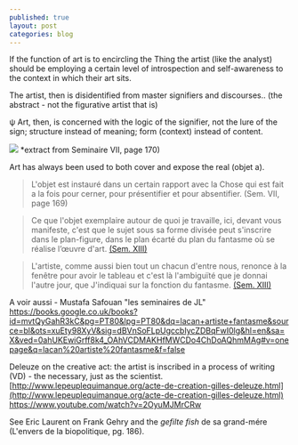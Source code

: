 ```yaml
---
published: true
layout: post
categories: blog
---
```

If the function of art is to encircling the Thing the artist (like the analyst) should be employing a certain level of introspection and self-awareness to the context in which their art sits. 

The artist, then is disidentified from master signifiers and discourses..
(the abstract - not the figurative artist that is)

ψ Art, then, is concerned with the logic of the signifier, not the lure of the sign; structure instead of meaning; form (context) instead of content.

![](/images/bookholbein.png)
*extract from Seminaire VII, page 170)

Art has always been used to both cover and expose the real (objet a). 

> L'objet est instauré dans un certain rapport avec la Chose qui est fait a la fois pour cerner, pour présentifier et pour absentifier. (Sem. VII, page 169)

> Ce que l'objet exemplaire autour de quoi je travaille, ici, devant vous manifeste, c'est que le sujet sous sa forme divisée peut s'inscrire dans le plan-figure, dans le plan écarté du plan du fantasme où se réalise l’œuvre d'art. [(Sem. XIII)](http://gaogoa.free.fr/Seminaires_HTML/13-OP/OP25051966.htm)

> L'artiste, comme aussi bien tout un chacun d'entre nous, renonce à la fenêtre pour avoir le tableau et c'est là l'ambiguïté que je donnai l'autre jour, que J'indiquai sur la fonction du fantasme. [(Sem. XIII)](http://gaogoa.free.fr/Seminaires_HTML/13-OP/OP25051966.htm)


A voir aussi - Mustafa Safouan "les seminaires de JL" https://books.google.co.uk/books?id=mvtQyGahR3kC&pg=PT80&lpg=PT80&dq=lacan+artiste+fantasme&source=bl&ots=xuEty98XyV&sig=dBVnSoFLpUgccbIycZDBqFwI0lg&hl=en&sa=X&ved=0ahUKEwiGrff8k4_OAhVCDMAKHfMWCDo4ChDoAQhmMAg#v=onepage&q=lacan%20artiste%20fantasme&f=false

Deleuze on the creative act: the artist is inscribed in a process of writing (VD) - the necessary, just as the scientist.
[http://www.lepeuplequimanque.org/acte-de-creation-gilles-deleuze.html](http://www.lepeuplequimanque.org/acte-de-creation-gilles-deleuze.html)
https://www.youtube.com/watch?v=2OyuMJMrCRw

See Eric Laurent on Frank Gehry and the _gefilte fish_ de sa grand-mére (L'envers de la biopolitique, pg. 186).
